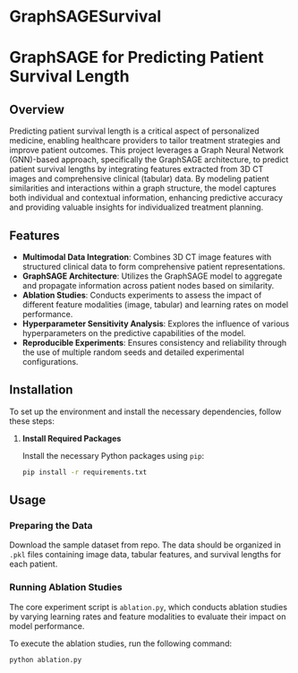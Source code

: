 # GraphSAGESurvival

# GraphSAGE for Predicting Patient Survival Length

## Overview

Predicting patient survival length is a critical aspect of personalized medicine, enabling healthcare providers to tailor treatment strategies and improve patient outcomes. This project leverages a Graph Neural Network (GNN)-based approach, specifically the GraphSAGE architecture, to predict patient survival lengths by integrating features extracted from 3D CT images and comprehensive clinical (tabular) data. By modeling patient similarities and interactions within a graph structure, the model captures both individual and contextual information, enhancing predictive accuracy and providing valuable insights for individualized treatment planning.

## Features

- **Multimodal Data Integration**: Combines 3D CT image features with structured clinical data to form comprehensive patient representations.
- **GraphSAGE Architecture**: Utilizes the GraphSAGE model to aggregate and propagate information across patient nodes based on similarity.
- **Ablation Studies**: Conducts experiments to assess the impact of different feature modalities (image, tabular) and learning rates on model performance.
- **Hyperparameter Sensitivity Analysis**: Explores the influence of various hyperparameters on the predictive capabilities of the model.
- **Reproducible Experiments**: Ensures consistency and reliability through the use of multiple random seeds and detailed experimental configurations.

## Installation

To set up the environment and install the necessary dependencies, follow these steps:


1. **Install Required Packages**

    Install the necessary Python packages using `pip`:

    ```bash
    pip install -r requirements.txt
    ```


## Usage

### Preparing the Data

Download the sample dataset from repo. The data should be organized in `.pkl` files containing image data, tabular features, and survival lengths for each patient.

### Running Ablation Studies

The core experiment script is `ablation.py`, which conducts ablation studies by varying learning rates and feature modalities to evaluate their impact on model performance.

To execute the ablation studies, run the following command:

```bash
python ablation.py
